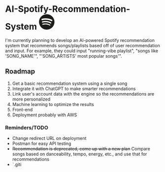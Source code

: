 # AI-Spotify-Recommendation-System <img src="spotify.webp" alt="AI-Spotify-Recommendation-System" width="50">

I'm currently planning to develop an AI-powered Spotify recommendation system that recommends songs/playlists based off of user recommendation and input. For example, they could input "running-vibe playlist", "songs like 'SONG_NAME'", "'SONG_ARTISTS' most popular songs'".

## Roadmap
1. Get a basic recommendation system using a single song
2. Integrate it with ChatGPT to make smarter recommendations
3. Link user's account data with the engine so the recommendations are more personalized
4. Machine learning to optimize the results
5. Front-end
6. Deployment probably with AWS

### Reminders/TODO
- Change redirect URL on deployment
- Postman for easy API testing
- ~~Recommendation is deprecated, come up with a new plan~~ Compare songs based on danceability, tempo, energy, etc., and use that for recommendations
- `.giti
